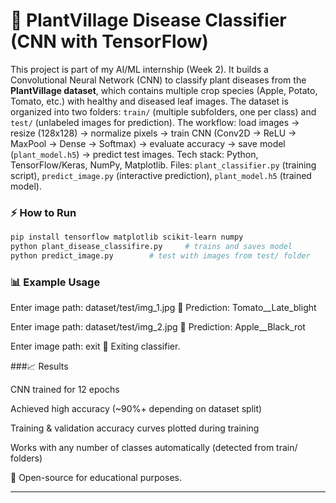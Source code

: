 # 🌿 PlantVillage Disease Classifier (CNN with TensorFlow)

This project is part of my AI/ML internship (Week 2). It builds a Convolutional Neural Network (CNN) to classify plant diseases from the **PlantVillage dataset**, which contains multiple crop species (Apple, Potato, Tomato, etc.) with healthy and diseased leaf images. The dataset is organized into two folders: `train/` (multiple subfolders, one per class) and `test/` (unlabeled images for prediction). The workflow: load images → resize (128x128) → normalize pixels → train CNN (Conv2D → ReLU → MaxPool → Dense → Softmax) → evaluate accuracy → save model (`plant_model.h5`) → predict test images. Tech stack: Python, TensorFlow/Keras, NumPy, Matplotlib. Files: `plant_classifier.py` (training script), `predict_image.py` (interactive prediction), `plant_model.h5` (trained model).  

### ⚡ How to Run
```bash
pip install tensorflow matplotlib scikit-learn numpy
python plant_disease_classifire.py     # trains and saves model
python predict_image.py        # test with images from test/ folder
```
### 📊 Example Usage
Enter image path: dataset/test/img_1.jpg
🌱 Prediction: Tomato__Late_blight

Enter image path: dataset/test/img_2.jpg
🌱 Prediction: Apple__Black_rot

Enter image path: exit
👋 Exiting classifier.

###📈 Results

CNN trained for 12 epochs

Achieved high accuracy (~90%+ depending on dataset split)

Training & validation accuracy curves plotted during training

Works with any number of classes automatically (detected from train/ folders)

📜 Open-source for educational purposes.

---
